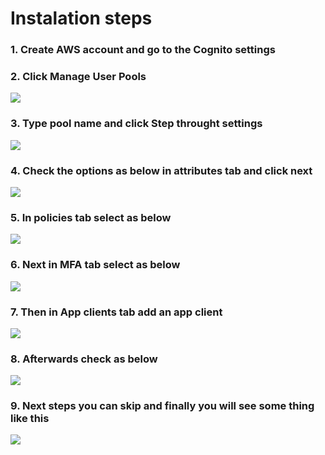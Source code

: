 # Instalation steps 
### 1. Create AWS account and go to the Cognito settings
### 2. Click Manage User Pools
![](https://github.com/ja-klaudiusz/Nuxt.js-SSR-AWS-Cognito/blob/master/assets/1.png)
### 3. Type pool name and click Step throught settings
![](https://github.com/ja-klaudiusz/Nuxt.js-SSR-AWS-Cognito/blob/master/assets/2.png)
### 4. Check the options as below in attributes tab and click next
![](https://github.com/ja-klaudiusz/Nuxt.js-SSR-AWS-Cognito/blob/master/assets/3.png)
### 5. In policies tab select as below
![](https://github.com/ja-klaudiusz/Nuxt.js-SSR-AWS-Cognito/blob/master/assets/4.png)
### 6. Next in MFA tab select as below
![](https://github.com/ja-klaudiusz/Nuxt.js-SSR-AWS-Cognito/blob/master/assets/5.png)
### 7. Then in App clients tab add an app client
![](https://github.com/ja-klaudiusz/Nuxt.js-SSR-AWS-Cognito/blob/master/assets/6.png)
### 8. Afterwards check as below
![](https://github.com/ja-klaudiusz/Nuxt.js-SSR-AWS-Cognito/blob/master/assets/7.png)
### 9. Next steps you can skip and finally you will see some thing like this
![](https://github.com/ja-klaudiusz/Nuxt.js-SSR-AWS-Cognito/blob/master/assets/8.png)
